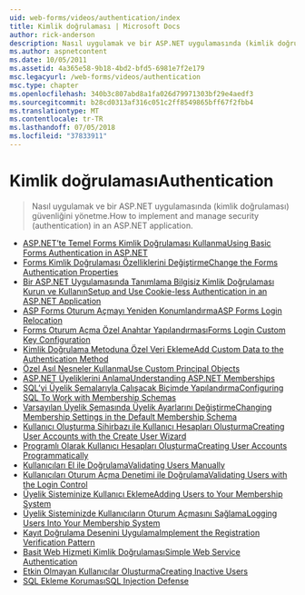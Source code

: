 ```yaml
---
uid: web-forms/videos/authentication/index
title: Kimlik doğrulaması | Microsoft Docs
author: rick-anderson
description: Nasıl uygulamak ve bir ASP.NET uygulamasında (kimlik doğrulaması) güvenliğini yönetme.
ms.author: aspnetcontent
ms.date: 10/05/2011
ms.assetid: 4a365e58-9b18-4bd2-bfd5-6981e7f2e179
msc.legacyurl: /web-forms/videos/authentication
msc.type: chapter
ms.openlocfilehash: 340b3c807abd8a1fa026d79971303bf29e4aedf3
ms.sourcegitcommit: b28cd0313af316c051c2ff8549865bff67f2fbb4
ms.translationtype: MT
ms.contentlocale: tr-TR
ms.lasthandoff: 07/05/2018
ms.locfileid: "37833911"
---
```

<a name="authentication"></a><span data-ttu-id="8ce49-103">Kimlik doğrulaması</span><span class="sxs-lookup"><span data-stu-id="8ce49-103">Authentication</span></span>
====================
> <span data-ttu-id="8ce49-104">Nasıl uygulamak ve bir ASP.NET uygulamasında (kimlik doğrulaması) güvenliğini yönetme.</span><span class="sxs-lookup"><span data-stu-id="8ce49-104">How to implement and manage security (authentication) in an ASP.NET application.</span></span>


- [<span data-ttu-id="8ce49-105">ASP.NET’te Temel Forms Kimlik Doğrulaması Kullanma</span><span class="sxs-lookup"><span data-stu-id="8ce49-105">Using Basic Forms Authentication in ASP.NET</span></span>](using-basic-forms-authentication-in-aspnet.md)
- [<span data-ttu-id="8ce49-106">Forms Kimlik Doğrulaması Özelliklerini Değiştirme</span><span class="sxs-lookup"><span data-stu-id="8ce49-106">Change the Forms Authentication Properties</span></span>](how-to-change-the-forms-authentication-properties.md)
- [<span data-ttu-id="8ce49-107">Bir ASP.NET Uygulamasında Tanımlama Bilgisiz Kimlik Doğrulaması Kurun ve Kullanın</span><span class="sxs-lookup"><span data-stu-id="8ce49-107">Setup and Use Cookie-less Authentication in an ASP.NET Application</span></span>](how-to-setup-and-use-cookie-less-authentication-in-an-aspnet-application.md)
- [<span data-ttu-id="8ce49-108">ASP Forms Oturum Açmayı Yeniden Konumlandırma</span><span class="sxs-lookup"><span data-stu-id="8ce49-108">ASP Forms Login Relocation</span></span>](asp-forms-login-relocation.md)
- [<span data-ttu-id="8ce49-109">Forms Oturum Açma Özel Anahtar Yapılandırması</span><span class="sxs-lookup"><span data-stu-id="8ce49-109">Forms Login Custom Key Configuration</span></span>](forms-login-custom-key-configuration.md)
- [<span data-ttu-id="8ce49-110">Kimlik Doğrulama Metoduna Özel Veri Ekleme</span><span class="sxs-lookup"><span data-stu-id="8ce49-110">Add Custom Data to the Authentication Method</span></span>](add-custom-data-to-the-authentication-method.md)
- [<span data-ttu-id="8ce49-111">Özel Asıl Nesneler Kullanma</span><span class="sxs-lookup"><span data-stu-id="8ce49-111">Use Custom Principal Objects</span></span>](use-custom-principal-objects.md)
- [<span data-ttu-id="8ce49-112">ASP.NET Üyeliklerini Anlama</span><span class="sxs-lookup"><span data-stu-id="8ce49-112">Understanding ASP.NET Memberships</span></span>](understanding-aspnet-memberships.md)
- [<span data-ttu-id="8ce49-113">SQL’yi Üyelik Şemalarıyla Çalışacak Biçimde Yapılandırma</span><span class="sxs-lookup"><span data-stu-id="8ce49-113">Configuring SQL To Work with Membership Schemas</span></span>](configuring-sql-to-work-with-membership-schemas.md)
- [<span data-ttu-id="8ce49-114">Varsayılan Üyelik Şemasında Üyelik Ayarlarını Değiştirme</span><span class="sxs-lookup"><span data-stu-id="8ce49-114">Changing Membership Settings in the Default Membership Schema</span></span>](changing-membership-settings-in-the-default-membership-schema.md)
- [<span data-ttu-id="8ce49-115">Kullanıcı Oluşturma Sihirbazı ile Kullanıcı Hesapları Oluşturma</span><span class="sxs-lookup"><span data-stu-id="8ce49-115">Creating User Accounts with the Create User Wizard</span></span>](creating-user-accounts-with-the-create-user-wizard.md)
- [<span data-ttu-id="8ce49-116">Programlı Olarak Kullanıcı Hesapları Oluşturma</span><span class="sxs-lookup"><span data-stu-id="8ce49-116">Creating User Accounts Programmatically</span></span>](creating-user-accounts-programmatically.md)
- [<span data-ttu-id="8ce49-117">Kullanıcıları El ile Doğrulama</span><span class="sxs-lookup"><span data-stu-id="8ce49-117">Validating Users Manually</span></span>](validating-users-manually.md)
- [<span data-ttu-id="8ce49-118">Kullanıcıları Oturum Açma Denetimi ile Doğrulama</span><span class="sxs-lookup"><span data-stu-id="8ce49-118">Validating Users with the Login Control</span></span>](validating-users-with-the-login-control.md)
- [<span data-ttu-id="8ce49-119">Üyelik Sisteminize Kullanıcı Ekleme</span><span class="sxs-lookup"><span data-stu-id="8ce49-119">Adding Users to Your Membership System</span></span>](adding-users-to-your-membership-system.md)
- [<span data-ttu-id="8ce49-120">Üyelik Sisteminizde Kullanıcıların Oturum Açmasını Sağlama</span><span class="sxs-lookup"><span data-stu-id="8ce49-120">Logging Users Into Your Membership System</span></span>](logging-users-into-your-membership-system.md)
- [<span data-ttu-id="8ce49-121">Kayıt Doğrulama Desenini Uygulama</span><span class="sxs-lookup"><span data-stu-id="8ce49-121">Implement the Registration Verification Pattern</span></span>](implement-the-registration-verification-pattern.md)
- [<span data-ttu-id="8ce49-122">Basit Web Hizmeti Kimlik Doğrulaması</span><span class="sxs-lookup"><span data-stu-id="8ce49-122">Simple Web Service Authentication</span></span>](simple-web-service-authentication.md)
- [<span data-ttu-id="8ce49-123">Etkin Olmayan Kullanıcılar Oluşturma</span><span class="sxs-lookup"><span data-stu-id="8ce49-123">Creating Inactive Users</span></span>](creating-inactive-users.md)
- [<span data-ttu-id="8ce49-124">SQL Ekleme Koruması</span><span class="sxs-lookup"><span data-stu-id="8ce49-124">SQL Injection Defense</span></span>](sql-injection-defense.md)
